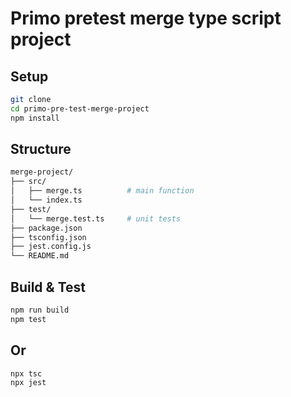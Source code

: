 # Primo pretest merge type script project 
## Setup
```bash
git clone
cd primo-pre-test-merge-project
npm install
```

## Structure
```bash
merge-project/
├── src/
│   ├── merge.ts          # main function
│   └── index.ts
├── test/
│   └── merge.test.ts     # unit tests
├── package.json
├── tsconfig.json
├── jest.config.js
└── README.md
```

## Build & Test
```bash
npm run build 
npm test
```
## Or
```bash
npx tsc
npx jest
```